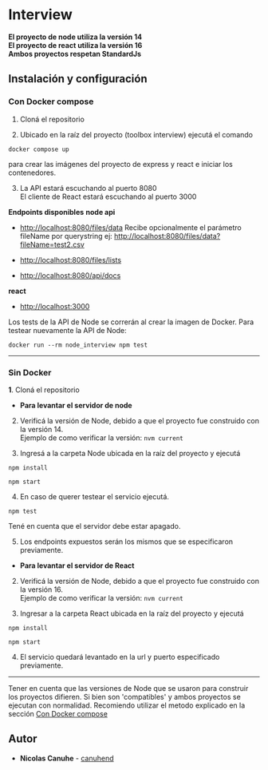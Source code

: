 
# Interview
**El proyecto de node utiliza la versión 14**  
**El proyecto de react utiliza la versión 16**  
**Ambos proyectos respetan StandardJs**  

## Instalación y configuración

### Con Docker compose 

1. Cloná el repositorio

2. Ubicado en la raíz del proyecto (toolbox interview) ejecutá el comando

```
docker compose up
```

para crear las imágenes del proyecto de express y react e iniciar los contenedores.

3. La API estará escuchando al puerto 8080  
El cliente de React estará escuchando al puerto 3000

**Endpoints disponibles**
**node api**
- [http://localhost:8080/files/data](http://localhost:8080/files/data)
Recibe opcionalmente el parámetro fileName por querystring
ej: [http://localhost:8080/files/data?fileName=test2.csv](http://localhost:8080/files/data?fileName=test2.csv)

- [http://localhost:8080/files/lists](http://localhost:8080/files/lists)

- [http://localhost:8080/api/docs](http://localhost:8080/api/docs)

**react**
- [http://localhost:3000](http://localhost:3000)

Los tests de la API de Node se correrán al crear la imagen de Docker.
Para testear nuevamente la API de Node:

```
docker run --rm node_interview npm test
```
---
### Sin Docker
  
  **1**. Cloná el repositorio

- **Para levantar el servidor de node**

2. Verificá la versión de Node, debido a que el proyecto fue construido con la versión 14.  
Ejemplo de como verificar la versión: `nvm current`

3. Ingresá a la carpeta Node ubicada en la raíz del proyecto y ejecutá
```
npm install
```
```
npm start
```
4. En caso de querer testear el servicio ejecutá.
```
npm test
```
 Tené en cuenta que el servidor debe estar apagado.
 
5. Los endpoints expuestos serán los mismos que se especificaron previamente.

- **Para levantar el servidor de React**

2. Verificá la versión de Node, debido a que el proyecto fue construido con la versión 16.  
Ejemplo de como verificar la versión: `nvm current`

3. Ingresar a la carpeta React ubicada en la raíz del proyecto y ejecutá
```
npm install
```
```
npm start
```
4. El servicio quedará levantado en la url y puerto especificado previamente.

---
Tener en cuenta que las versiones de Node que se usaron para construir los proyectos difieren. Si bien son 'compatibles' y ambos proyectos se ejecutan con normalidad. Recomiendo utilizar el metodo explicado en la sección [Con Docker compose](#con-docker-compose)



## Autor

-  **Nicolas Canuhe** - [canuhend](https://github.com/canuhend)